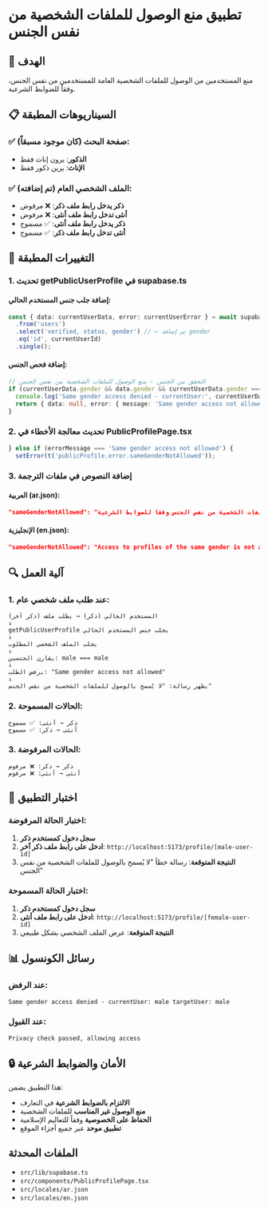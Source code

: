# تطبيق منع الوصول للملفات الشخصية من نفس الجنس

## 🎯 الهدف
منع المستخدمين من الوصول للملفات الشخصية العامة للمستخدمين من نفس الجنس، وفقاً للضوابط الشرعية.

## 📋 السيناريوهات المطبقة

### ✅ صفحة البحث (كان موجود مسبقاً):
- **الذكور**: يرون إناث فقط
- **الإناث**: يرين ذكور فقط

### ✅ الملف الشخصي العام (تم إضافته):
- **ذكر يدخل رابط ملف ذكر**: ❌ مرفوض
- **أنثى تدخل رابط ملف أنثى**: ❌ مرفوض
- **ذكر يدخل رابط ملف أنثى**: ✅ مسموح
- **أنثى تدخل رابط ملف ذكر**: ✅ مسموح

## 🔧 التغييرات المطبقة

### 1. تحديث getPublicUserProfile في supabase.ts

#### إضافة جلب جنس المستخدم الحالي:
```typescript
const { data: currentUserData, error: currentUserError } = await supabase
  .from('users')
  .select('verified, status, gender') // ← تم إضافة gender
  .eq('id', currentUserId)
  .single();
```

#### إضافة فحص الجنس:
```typescript
// التحقق من الجنس - منع الوصول للملفات الشخصية من نفس الجنس
if (currentUserData.gender && data.gender && currentUserData.gender === data.gender) {
  console.log('Same gender access denied - currentUser:', currentUserData.gender, 'targetUser:', data.gender);
  return { data: null, error: { message: 'Same gender access not allowed' } };
}
```

### 2. تحديث معالجة الأخطاء في PublicProfilePage.tsx

```typescript
} else if (errorMessage === 'Same gender access not allowed') {
  setError(t('publicProfile.error.sameGenderNotAllowed'));
```

### 3. إضافة النصوص في ملفات الترجمة

#### العربية (ar.json):
```json
"sameGenderNotAllowed": "لا يُسمح بالوصول للملفات الشخصية من نفس الجنس وفقاً للضوابط الشرعية"
```

#### الإنجليزية (en.json):
```json
"sameGenderNotAllowed": "Access to profiles of the same gender is not allowed for Islamic guidelines"
```

## 🔍 آلية العمل

### 1. عند طلب ملف شخصي عام:
```
المستخدم الحالي (ذكر) → يطلب ملف (ذكر آخر)
↓
getPublicUserProfile يجلب جنس المستخدم الحالي
↓
يجلب الملف الشخصي المطلوب
↓
يقارن الجنسين: male === male
↓
يرفض الطلب: "Same gender access not allowed"
↓
يظهر رسالة: "لا يُسمح بالوصول للملفات الشخصية من نفس الجنس"
```

### 2. الحالات المسموحة:
```
ذكر → أنثى: ✅ مسموح
أنثى → ذكر: ✅ مسموح
```

### 3. الحالات المرفوضة:
```
ذكر → ذكر: ❌ مرفوض
أنثى → أنثى: ❌ مرفوض
```

## 🧪 اختبار التطبيق

### اختبار الحالة المرفوضة:
1. **سجل دخول كمستخدم ذكر**
2. **ادخل على رابط ملف ذكر آخر**: `http://localhost:5173/profile/[male-user-id]`
3. **النتيجة المتوقعة**: رسالة خطأ "لا يُسمح بالوصول للملفات الشخصية من نفس الجنس"

### اختبار الحالة المسموحة:
1. **سجل دخول كمستخدم ذكر**
2. **ادخل على رابط ملف أنثى**: `http://localhost:5173/profile/[female-user-id]`
3. **النتيجة المتوقعة**: عرض الملف الشخصي بشكل طبيعي

## 📊 رسائل الكونسول

### عند الرفض:
```
Same gender access denied - currentUser: male targetUser: male
```

### عند القبول:
```
Privacy check passed, allowing access
```

## 🔒 الأمان والضوابط الشرعية

هذا التطبيق يضمن:
- **الالتزام بالضوابط الشرعية** في التعارف
- **منع الوصول غير المناسب** للملفات الشخصية
- **الحفاظ على الخصوصية** وفقاً للتعاليم الإسلامية
- **تطبيق موحد** عبر جميع أجزاء الموقع

## الملفات المحدثة
- `src/lib/supabase.ts`
- `src/components/PublicProfilePage.tsx`
- `src/locales/ar.json`
- `src/locales/en.json`
